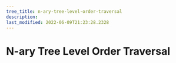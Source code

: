 ```yaml
---
tree_title: n-ary-tree-level-order-traversal
description: 
last_modified: 2022-06-09T21:23:28.2328
---
```


# N-ary Tree Level Order Traversal
